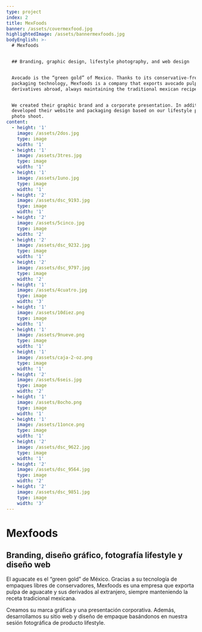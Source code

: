 ```yaml
---
type: project
index: 2
title: MexFoods
banner: /assets/covermexfood.jpg
highlightedImage: /assets/bannermexfoods.jpg
bodyEnglish: >-
  # Mexfoods


  ## Branding, graphic design, lifestyle photography, and web design


  Avocado is the “green gold” of Mexico. Thanks to its conservative-free
  packaging technology, Mexfoods is a company that exports avocado pulp and its
  derivatives abroad, always maintaining the traditional mexican recipe.


  We created their graphic brand and a corporate presentation. In addition, we
  developed their website and packaging design based on our lifestyle product
  photo shoot.
content:
  - height: '1'
    image: /assets/2dos.jpg
    type: image
    width: '1'
  - height: '1'
    image: /assets/3tres.jpg
    type: image
    width: '1'
  - height: '1'
    image: /assets/1uno.jpg
    type: image
    width: '1'
  - height: '2'
    image: /assets/dsc_9193.jpg
    type: image
    width: '1'
  - height: '2'
    image: /assets/5cinco.jpg
    type: image
    width: '2'
  - height: '2'
    image: /assets/dsc_9232.jpg
    type: image
    width: '1'
  - height: '2'
    image: /assets/dsc_9797.jpg
    type: image
    width: '2'
  - height: '1'
    image: /assets/4cuatro.jpg
    type: image
    width: '3'
  - height: '1'
    image: /assets/10diez.png
    type: image
    width: '1'
  - height: '1'
    image: /assets/9nueve.png
    type: image
    width: '1'
  - height: '1'
    image: /assets/caja-2-oz.png
    type: image
    width: '1'
  - height: '2'
    image: /assets/6seis.jpg
    type: image
    width: '2'
  - height: '1'
    image: /assets/8ocho.png
    type: image
    width: '1'
  - height: '1'
    image: /assets/11once.png
    type: image
    width: '1'
  - height: '2'
    image: /assets/dsc_9622.jpg
    type: image
    width: '1'
  - height: '2'
    image: /assets/dsc_9564.jpg
    type: image
    width: '2'
  - height: '2'
    image: /assets/dsc_9851.jpg
    type: image
    width: '3'
---
```

# Mexfoods

## Branding, diseño gráfico, fotografía lifestyle y diseño web

El aguacate es el “green gold” de México. Gracias a su tecnología de empaques libres de conservadores, Mexfoods es una empresa que exporta pulpa de aguacate y sus derivados al extranjero, siempre manteniendo la receta tradicional mexicana.

Creamos su marca gráfica y una presentación corporativa. Además, desarrollamos su sitio web y diseño de empaque basándonos en nuestra sesión fotográfica de producto lifestyle.
